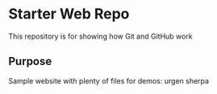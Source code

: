 # Starter Web Repo

This repository is for showing how Git and GitHub work

## Purpose

Sample website with plenty of files for demos: urgen sherpa